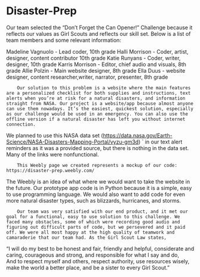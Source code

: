 ﻿# Disaster-Prep

Our team selected the “Don’t Forget the Can Opener!” Challenge because it reflects our values as Girl Scouts and reflects our skill set. Below is a list of team members and some relevant information:


Madeline Vagnuolo - Lead coder, 10th grade
Halli Morrison - Coder, artist, designer, content contributor  10th grade
Katie Runyans - Coder, writer, designer, 10th grade
Karris Morrison - Editor, chief audio and visuals, 8th grade
Allie Polzin - Main website designer, 8th grade
Ella Duus - website designer, content researcher,writer, narrator, presenter, 8th grade
        
        Our solution to this problem is a website where the main features are a personalized checklist for both supplies and instructions, text alerts when you’re at risk for a natural disasters, and information straight from NASA. Our project is a website/app because almost anyone can use them nowadays. It’s the easiest, quickest solution, especially as our challenge would be used in an emergency. You can also use the offline version if a natural disaster has left you without internet connection. 


We planned to use this NASA data set (https://data.nasa.gov/Earth-Science/NASA-Disasters-Mapping-Portal/vyzu-gm3d)         ` in our text alert reminders as it was a provided source, but there is nothing in the data set. Many of the links were nonfunctional.


        This Weebly page we created represents a mockup of our code: https://disaster-prep.weebly.com/
The Weebly is an idea of what where we would want to take the website in the future. Our prototype app code is in Python because it is a simple, easy to use programming language. We would also want to add code for even more natural disaster types, such as blizzards, hurricanes, and storms.
        
        Our team was very satisfied with our end product, and it met our goal for a functional, easy to use solution to this challenge. We faced many obstacles, some of which were recording good audio and figuring out difficult parts of code, but we persevered and it paid off. We were all most happy at the high quality of teamwork and camaraderie that our team had. As the Girl Scout Law states,
“I will do my best to be
    honest and fair,
    friendly and helpful,
    considerate and caring, 
    courageous and strong, and
    responsible for what I say and do,  
    And to respect myself and others, 
    respect authority,
    use resources wisely,
    make the world a better place, and 
    be a sister to every Girl Scout.”